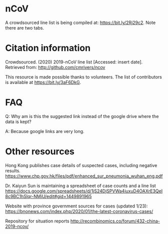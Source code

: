 # nCoV

A crowdsourced line list is being compiled at: https://bit.ly/2Rj29c2. Note there are two tabs.

# Citation information

Crowdsourced. (2020) 2019-nCoV line list [Accessed: insert date]. Retrieved from: http://github.com/cmrivers/ncov

This resource is made possible thanks to volunteers. The list of contributors is available at https://bit.ly/3aF6DkG.

# FAQ 

Q: Why am is this the suggested link instead of the google drive where the data is kept?

A: Because google links are very long.

# Other resources

Hong Kong publishes case details of suspected cases, including negative results.
https://www.chp.gov.hk/files/pdf/enhanced_sur_pneumonia_wuhan_eng.pdf

Dr. Kaiyun Sun is maintaining a spreadsheet of case counts and a line list
https://docs.google.com/spreadsheets/d/1jS24DjSPVWa4iuxuD4OAXrE3QeI8c9BC1hSlqr-NMiU/edit#gid=1449891965

Website with province government sources for cases (updated 1/23): 
https://bnonews.com/index.php/2020/01/the-latest-coronavirus-cases/

Repository for situation reports
http://recombinomics.co/forum/432-china-2019-ncov/
